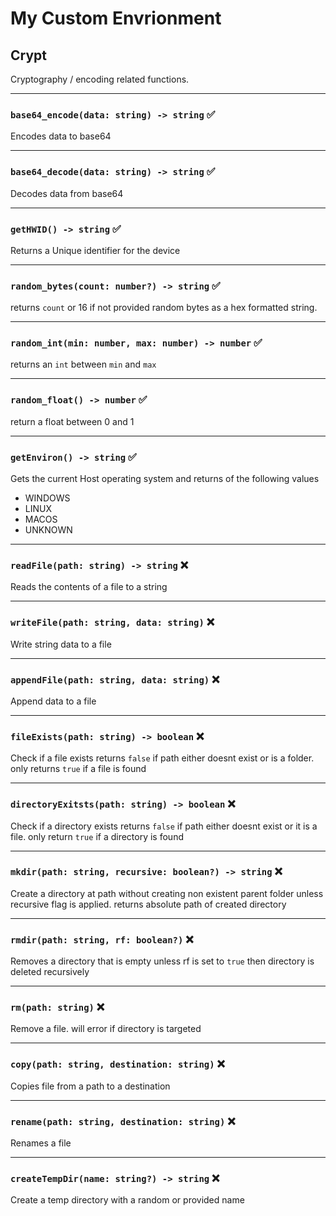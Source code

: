 # My Custom Envrionment


## Crypt

Cryptography / encoding related functions.

---
### `base64_encode(data: string) -> string` ✅


Encodes data to base64

---
### `base64_decode(data: string) -> string` ✅

Decodes data from base64

---
### `getHWID() -> string` ✅

Returns a Unique identifier for the device

---
### `random_bytes(count: number?) -> string` ✅

returns `count` or 16 if not provided random bytes as a hex formatted string.

---
### `random_int(min: number, max: number) -> number` ✅

returns an `int` between `min` and `max`

---
### `random_float() -> number` ✅

return a float between 0 and 1

---
### `getEnviron() -> string` ✅

Gets the current Host operating system and returns of the following values

* WINDOWS
* LINUX
* MACOS
* UNKNOWN

---
### `readFile(path: string) -> string` ❌

Reads the contents of a file to a string

---
### `writeFile(path: string, data: string)` ❌

Write string data to a file

---
### `appendFile(path: string, data: string)` ❌

Append data to a file

---
### `fileExists(path: string) -> boolean` ❌

Check if a file exists returns `false` if path either doesnt exist or is a folder. only returns `true` if a file is found

---
### `directoryExitsts(path: string) -> boolean` ❌

Check if a directory exists returns `false` if path either doesnt exist or it is a file. only return `true` if a directory is found

---
### `mkdir(path: string, recursive: boolean?) -> string` ❌

Create a directory at path without creating non existent parent folder unless recursive flag is applied. returns absolute path of created directory 

---
### `rmdir(path: string, rf: boolean?)` ❌

Removes a directory that is empty unless rf is set to `true` then directory is deleted recursively

---
### `rm(path: string)` ❌

Remove a file. will error if directory is targeted

---
### `copy(path: string, destination: string)` ❌

Copies file from a path to a destination

---
### `rename(path: string, destination: string)` ❌

Renames a file

---
### `createTempDir(name: string?) -> string` ❌

Create a temp directory with a random or provided name

